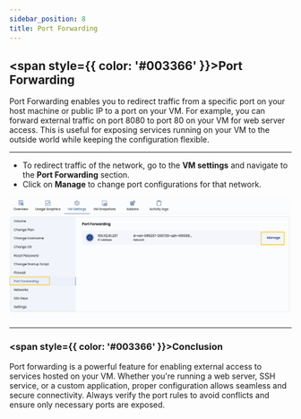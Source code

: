 ```yaml
---
sidebar_position: 8
title: Port Forwarding
---
```


## <span style={{ color: '#003366' }}>Port Forwarding</span>

Port Forwarding enables you to redirect traffic from a specific port on your host machine or public IP to a port on your VM. For example, you can forward external traffic on port 8080 to port 80 on your VM for web server access. This is useful for exposing services running on your VM to the outside world while keeping the configuration flexible.

----------

- To redirect traffic of the network, go to the **VM settings** and navigate to the **Port Forwarding** section.  
- Click on **Manage** to change port configurations for that network.

![Port Forwarding Configuration](../vmimages/port-forwarding.png)

----------

### <span style={{ color: '#003366' }}>Conclusion</span>

Port forwarding is a powerful feature for enabling external access to services hosted on your VM. Whether you're running a web server, SSH service, or a custom application, proper configuration allows seamless and secure connectivity. Always verify the port rules to avoid conflicts and ensure only necessary ports are exposed.
